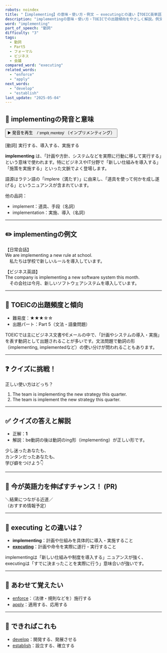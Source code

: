 ```yaml
---
robots: noindex
title: "【implementing】の意味・使い方・例文 ― executingとの違い【TOEIC英単語】"
description: "implementingの意味・使い方・TOEICでの出題傾向をやさしく解説。例文・クイズ付きでexecutingとの違いもわかりやすく学べます。"
word: "implementing"
part_of_speech: "動詞"
difficulty: "3"
tags:
  - 動詞
  - Part5
  - フォーマル
  - ビジネス
  - 会議
compared_word: "executing"
related_words:
  - "enforce"
  - "apply"
next_words:
  - "develop"
  - "establish"
last_update: "2025-05-04"
---
```


## 🔰 implementingの発音と意味

<button class="play-audio" onclick="playTTS('implementing')">
  <span class="play-audio-main">
    ▶️ 発音を再生　/ˈɪmplɪˌmɛntɪŋ/
  </span>
  <span class="play-audio-sub">
    （インプリメンティング）
  </span>
</button>

[動詞] 実行する、導入する、実施する

**implementing** は、「計画や方針、システムなどを実際に行動に移して実行する」という意味で使われます。特にビジネスやIT分野で「新しい仕組みを導入する」「施策を実施する」といった文脈でよく登場します。

語源はラテン語の「implere（満たす）」に由来し、「道具を使って何かを成し遂げる」というニュアンスが含まれています。

他の品詞：  
- implement：道具、手段（名詞）
- implementation：実施、導入（名詞）

---

## ✏️ implementingの例文

【日常会話】  
We are implementing a new rule at school.  
　私たちは学校で新しいルールを導入しています。

【ビジネス英語】  
The company is implementing a new software system this month.  
　その会社は今月、新しいソフトウェアシステムを導入しています。

---

## 🎯 TOEICの出題頻度と傾向

- 難易度：★★★☆☆
- 出題パート：Part 5（文法・語彙問題）

TOEICでは主にビジネス文書やEメールの中で、「計画やシステムの導入・実施」を表す動詞として出題されることが多いです。文法問題で動詞の形（implementing, implementedなど）の使い分けが問われることもあります。

---

## ❓ クイズに挑戦！

正しい使い方はどっち？

1. The team is implementing the new strategy this quarter.  
2. The team is implement the new strategy this quarter.

---

## ✅ クイズの答えと解説

- 正解：**1**
- 解説：be動詞の後は動詞のing形（implementing）が正しい形です。

少し迷ったあなたも、  
カンタンだったあなたも、  
学び癖をつけよう👇️

---

## 🚀 今が英語力を伸ばすチャンス！ (PR)

<div class="info-center">
＼結果につながる近道／<br>  
（おすすめ情報予定）
</div>

---

## 🤔  executing との違いは？

- **implementing**：計画や仕組みを具体的に導入・実施すること
- **[executing](/executing)**：計画や命令を実際に遂行・実行すること

implementingは「新しい仕組みや制度を導入する」ニュアンスが強く、executingは「すでに決まったことを実際に行う」意味合いが強いです。

---

## 🧩 あわせて覚えたい

- [enforce](/enforce)：（法律・規則などを）施行する
- [apply](/apply)：適用する、応用する

---

## 📖 できればこれも

- [develop](/develop)：開発する、発展させる
- [establish](/establish)：設立する、確立する

<!-- cvid: aid28_bid32 -->
